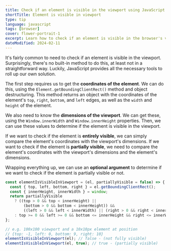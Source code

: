 ```yaml
---
title: Check if an element is visible in the viewport using JavaScript
shortTitle: Element is visible in viewport
type: tip
language: javascript
tags: [browser]
cover: flower-portrait-1
excerpt: Learn how to check if an element is visible in the browser's viewport, using this simple technique.
dateModified: 2024-02-11
---
```


It's fairly common to need to check if an element is visible in the viewport. Surprisingly, there's no built-in method to do this, at least not in a straightforward way. Luckily, JavaScript provides all the necessary tools to roll up our own solution.

The first step requires us to get the **coordinates of the element**. We can do this, using the `Element.getBoundingClientRect()` method and object destructuring. This method returns an object with the coordinates of the element's `top`, `right`, `bottom`, and `left` edges, as well as the `width` and `height` of the element.

We also need to know the **dimensions of the viewport**. We can get these, using the `Window.innerWidth` and `Window.innerHeight` properties. Then, we can use these values to determine if the element is visible in the viewport.

If we want to check if the element is **entirely visible**, we can simply compare the element's coordinates with the viewport's dimensions. If we want to check if the element is **partially visible**, we need to compare the element's coordinates with the viewport's dimensions and the element's dimensions.

Wrapping everything up, we can use an **optional argument** to determine if we want to check if the element is partially visible or not.

```js
const elementIsVisibleInViewport = (el, partiallyVisible = false) => {
  const { top, left, bottom, right } = el.getBoundingClientRect();
  const { innerHeight, innerWidth } = window;
  return partiallyVisible
    ? ((top > 0 && top < innerHeight) ||
        (bottom > 0 && bottom < innerHeight)) &&
        ((left > 0 && left < innerWidth) || (right > 0 && right < innerWidth))
    : top >= 0 && left >= 0 && bottom <= innerHeight && right <= innerWidth;
};

// e.g. 100x100 viewport and a 10x10px element at position
// {top: -1, left: 0, bottom: 9, right: 10}
elementIsVisibleInViewport(el); // false - (not fully visible)
elementIsVisibleInViewport(el, true); // true - (partially visible)
```
